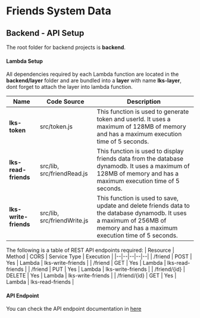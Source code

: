# Friends System Data

## Backend - API Setup
The root folder for backend projects is **backend**.

#### Lambda Setup
All dependencies required by each Lambda function are located in the **backend/layer** folder and are bundled into a **layer** with name **lks-layer**, dont forget to attach the layer into lambda function.

| Name | Code Source | Description  |
|--|--|--|
| **lks-token** | src/token.js | This function is used to generate token and userId. It uses a maximum of 128MB of memory and has a maximum execution time of 5 seconds. |
| **lks-read-friends** | src/lib, src/friendRead.js | This function is used to display friends data from the database dynamodb. It uses a maximum of 128MB of memory and has a maximum execution time of 5 seconds.|
| **lks-write-friends** | src/lib, src/friendWrite.js | This function is used to save, update and delete friends data to the database dynamodb. It uses a maximum of 256MB of memory and has a maximum execution time of 5 seconds. |

The following is a table of REST API endpoints required:
| Resource | Method | CORS | Service Type | Execution |
|--|--|--|--|--|
| /friend | POST | Yes | Lambda | lks-write-friends |
| /friend | GET | Yes | Lambda | lks-read-friends |
| /friend | PUT | Yes | Lambda | lks-write-friends |
| /friend/{id} | DELETE | Yes | Lambda | lks-write-friends |
| /friend/{id} | GET | Yes | Lambda | lks-read-friends |
#### API Endpoint

You can check the API endpoint documentation in [here](https://documenter.getpostman.com/view/32005248/2sA3Qnhtxg)